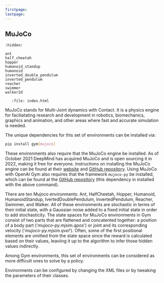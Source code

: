 ```yaml
---
firstpage:
lastpage:
---
```


## MuJoCo

```{toctree}
:hidden:

ant
half_cheetah
hopper
humanoid_standup
humanoid
inverted_double_pendulum
inverted_pendulum
reacher
swimmer
walker2d
```

```{raw} html
   :file: index.html
```

MuJoCo stands for Multi-Joint dynamics with Contact. It is a physics engine for faciliatating research and development in robotics, biomechanics, graphics and animation, and other areas where fast and accurate simulation is needed.

The unique dependencies for this set of environments can be installed via:

````bash
pip install gym[mujoco]
````

These environments also require that the MuJoCo engine be installed. As of October 2021 DeepMind has acquired MuJoCo and is open sourcing it in 2022, making it free for everyone. Instructions on installing the MuJoCo engine can be found at their [website](https://mujoco.org) and [GitHub repository](https://github.com/deepmind/mujoco). Using MuJoCo with OpenAI Gym also requires that the framework `mujoco-py` be installed, which can be found at the [GitHub repository](https://github.com/openai/mujoco-py/tree/master/mujoco_py) (this dependency in installed with the above command).

There are ten Mujoco environments: Ant, HalfCheetah, Hopper, Humanoid, HumanoidStandup, IvertedDoublePendulum, InvertedPendulum, Reacher, Swimmer, and Walker. All of these environments are stochastic in terms of their initial state, with a Gaussian noise added to a fixed initial state in order to add stochasticity. The state spaces for MuJoCo environments in Gym consist of two parts that are flattened and concatented together: a position of a body part ('*mujoco-py.mjsim.qpos*') or joint and its corresponding velocity ('*mujoco-py.mjsim.qvel*'). Often, some of the first positional elements are omitted from the state space since the reward is calculated based on their values, leaviing it up to the algorithm to infer those hidden values indirectly.

Among Gym environments, this set of environments can be considered as more difficult ones to solve by a policy.

Environments can be configured by changing the XML files or by tweaking the parameters of their classes.